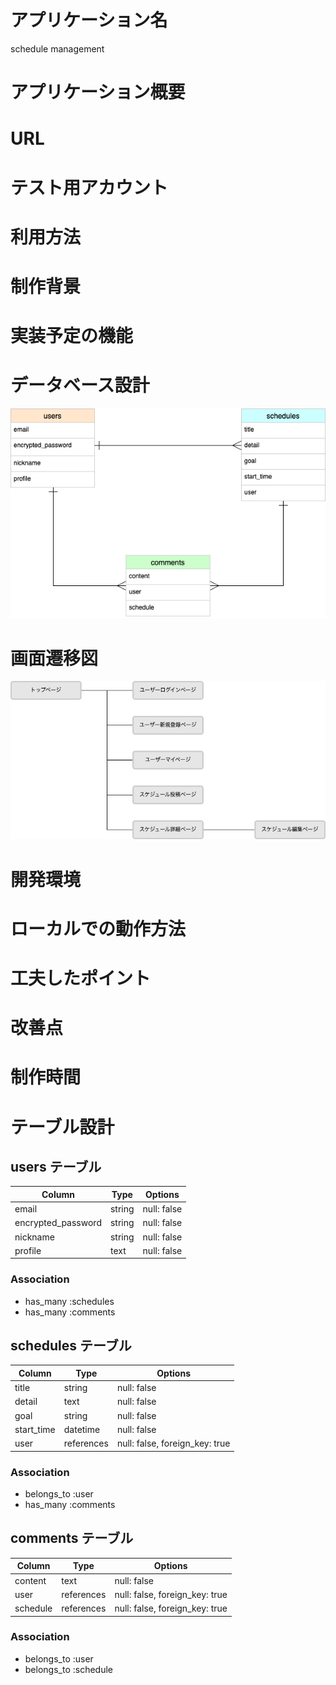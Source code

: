 # アプリケーション名
schedule management

# アプリケーション概要

# URL

# テスト用アカウント

# 利用方法

# 制作背景

# 実装予定の機能

# データベース設計
![ER Diagram](./images/test.png)

# 画面遷移図
![ST Diagram](./images/screen.png)

# 開発環境

# ローカルでの動作方法

# 工夫したポイント

# 改善点

# 制作時間

# テーブル設計

## users テーブル

| Column             | Type   | Options     |
| ------------------ | ------ | ----------- |
| email              | string | null: false |
| encrypted_password | string | null: false |
| nickname           | string | null: false |
| profile            | text   | null: false |

### Association

- has_many :schedules
- has_many :comments

## schedules テーブル

| Column     | Type       | Options                        |
| ---------- | ---------- | ------------------------------ |
| title      | string     | null: false                    |
| detail     | text       | null: false                    |
| goal       | string     | null: false                    |
| start_time | datetime   | null: false                    |
| user       | references | null: false, foreign_key: true |

### Association

- belongs_to :user
- has_many :comments

## comments テーブル

| Column   | Type       | Options                        |
| ---------| ---------- | ------------------------------ |
| content  | text       | null: false                    |
| user     | references | null: false, foreign_key: true |
| schedule | references | null: false, foreign_key: true |

### Association

- belongs_to :user
- belongs_to :schedule
